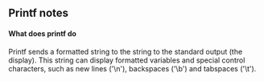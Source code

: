 ## Printf notes

#### What does printf do
Printf sends a formatted string to the string to the standard output (the display). This string can display formatted variables and special control characters, such as new lines ('\n'), backspaces ('\b') and tabspaces ('\t').
